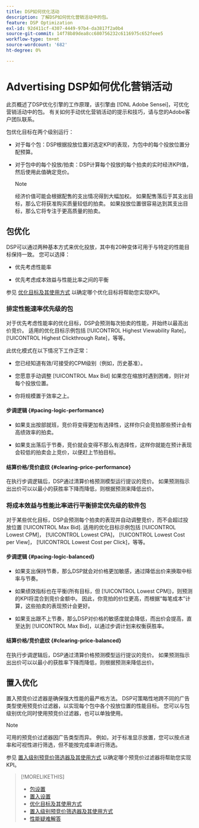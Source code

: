 ```yaml
---
title: DSP如何优化活动
description: 了解DSP如何优化营销活动中的包。
feature: DSP Optimization
exl-id: 92d411cf-4307-4449-97b4-da3817f2a0b4
source-git-commit: 14f78b89dea8cc680756232c6116975c652feee5
workflow-type: tm+mt
source-wordcount: '682'
ht-degree: 0%

---
```


# Advertising DSP如何优化营销活动

此页概述了DSP优化引擎的工作原理，该引擎由 [!DNL Adobe Sensei]，可优化营销活动中的包。 有关如何手动优化营销活动的提示和技巧，请与您的Adobe客户团队联系。 <!-- add link to trading playbook if we add it to help -->

包优化目标在两个级别运行：

* 对于每个包：DSP根据投放位置对选定KPI的表现，为包中的每个投放位置分配预算。

* 对于包中的每个投放/拍卖：DSP计算每个投放的每个拍卖的实时经济KPI值，然后使用此值确定竞价。

   >[!NOTE]
   >
   >经济价值可能会根据配售的支出情况得到大幅加权。 如果配售落后于其支出目标，那么它将获准购买质量较低的拍卖。 如果投放位置很容易达到其支出目标，那么它将专注于更高质量的拍卖。

## 包优化

DSP可以通过两种基本方式来优化投放，其中有20种变体可用于与特定的性能目标保持一致。 您可以选择：

* 优先考虑性能率

* 优先考虑成本效益与性能比率之间的平衡

参见 [优化目标及其使用方式](optimization-goals.md) 以确定哪个优化目标将帮助您实现KPI。

### 排定性能速率优先级的包

对于优先考虑性能率的优化目标，DSP会预测每次拍卖的性能，并始终以最高出价竞价。 适用的优化目标示例包括 [!UICONTROL Highest Viewability Rate]， [!UICONTROL Highest Clickthrough Rate]，等等。

此优化模式在以下情况下工作正常：

* 您已经知道有效/可接受的CPM级别（例如，历史基准）。

* 您愿意手动调整 [!UICONTROL Max Bid] 如果您在缩放时遇到困难，则针对每个投放位置。

* 你将规模置于效率之上。

#### 步调逻辑 {#pacing-logic-performance}

* 如果支出按部就班，竞价将变得更加有选择性，这样你只会竞拍那些预计会有高绩效率的拍卖。

* 如果支出落后于节奏，竞价就会变得不那么有选择性，这样你就能在预计表现会较低的拍卖会上竞价，以便赶上节拍目标。

#### 结算价格/竞价底纹 {#clearing-price-performance}

在执行步调逻辑后，DSP通过清算价格预测模型运行提议的竞价。 如果预测指示出出价可以以最小的获胜率下降而降低，则根据预测来降低出价。

### 将成本效益与性能比率进行平衡排定优先级的软件包

对于某些优化目标，DSP会预测每个拍卖的表现并自动调整竞价，而不会超过投放位置 [!UICONTROL Max Bid]. 适用的优化目标示例包括 [!UICONTROL Lowest CPM]， [!UICONTROL Lowest CPA]， [!UICONTROL Lowest Cost per View]， [!UICONTROL Lowest Cost per Click]，等等。

#### 步调逻辑 {#pacing-logic-balanced}

* 如果支出保持节奏，那么DSP就会对价格更加敏感，通过降低出价来换取中标率与节奏。

* 如果绩效指标也在平衡(所有目标，但 [!UICONTROL Lowest CPM])，则预测的KPI将混合到竞价金额中。 因此，你竞拍的价位更高，而根据“每笔成本”计算，这些拍卖的表现预计会更好。

* 如果支出跟不上节奏，那么DSP对价格的敏感度就会降低，而出价会提高，直至达到 [!UICONTROL Max Bid]，以通过步调计划来权衡获胜率。

#### 结算价格/竞价底纹 {#clearing-price-balanced}

在执行步调逻辑后，DSP通过清算价格预测模型运行提议的竞价。 如果预测指示出出价可以以最小的获胜率下降而降低，则根据预测来降低出价。

## 置入优化

置入预竞价过滤器是确保强大性能的最严格方法。 DSP可策略性地跨不同的广告类型使用预竞价过滤器，以实现每个包中各个投放位置的性能目标。 您可以与包级别优化同时使用预竞价过滤器，也可以单独使用。

>[!NOTE]
>
>可用的预竞价过滤器因广告类型而异。 例如，对于标准显示放置，您可以按点进率和可视性进行筛选，但不能按完成率进行筛选。

参见 [置入级别预竞价筛选器及其使用方式](optimization-pre-bid-filters.md) 以确定哪个预竞价过滤器将帮助您实现KPI。

>[!MORELIKETHIS]
>
>* [包设置](/help/dsp/campaign-management/packages/package-settings.md)
>* [置入设置](/help/dsp/campaign-management/placements/placement-settings.md)
>* [优化目标及其使用方式](optimization-goals.md)
>* [置入级别预竞价筛选器及其使用方式](optimization-pre-bid-filters.md)
>* [性能疑难解答](/help/dsp/optimization/troubleshooting-performance.md)

